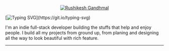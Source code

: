 <p align="center">
  <a href="https://github.com/DenverCoder1">
    <img src="https://user-images.githubusercontent.com/20955511/199138068-0a7b7b75-a024-4f00-803f-30a19c5d1b2d.png" alt="Rushikesh Gandhmal" /></a>
</p>

[![Typing SVG](https://readme-typing-svg.demolab.com?font=Fira+Code&duration=4000&pause=1000&color=F7388D&width=435&lines=%F0%9F%92%BB+Full-stack+web+developer+!;1.2%2B+years+of+coding+experience+!;Always+learning+new+things+!)](https://git.io/typing-svg)

I'm an indie full-stack developer building the stuffs that help and enjoy people. I build all my projects from ground up, from planing and designing all the way to look beautiful with rich feature. 

---
